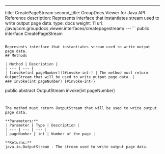 ---
title: CreatePageStream
second_title: GroupDocs.Viewer for Java API Reference
description: Represents interface that instantiates stream used to write output page data.
type: docs
weight: 11
url: /java/com.groupdocs.viewer.interfaces/createpagestream/
---```
public interface CreatePageStream
```

Represents interface that instantiates stream used to write output page data.
## Methods

| Method | Description |
| --- | --- |
| [invoke(int pageNumber)](#invoke-int-) | The method must return OutputStream that will be used to write output page data. |
### invoke(int pageNumber) {#invoke-int-}
```
public abstract OutputStream invoke(int pageNumber)
```


The method must return OutputStream that will be used to write output page data.

**Parameters:**
| Parameter | Type | Description |
| --- | --- | --- |
| pageNumber | int | Number of the page |

**Returns:**
java.io.OutputStream - The stream used to write output page data.
